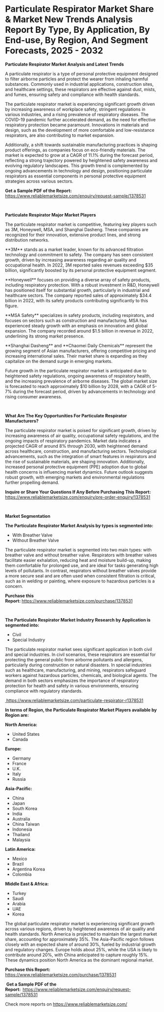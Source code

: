 <p><h1>Particulate Respirator Market Share & Market New Trends Analysis Report By Type, By Application, By End-use, By Region, And Segment Forecasts, 2025 - 2032</h1></p><p><strong>Particulate Respirator Market Analysis and Latest Trends</strong></p>
<p><p>A particulate respirator is a type of personal protective equipment designed to filter airborne particles and protect the wearer from inhaling harmful substances. Commonly used in industrial applications, construction sites, and healthcare settings, these respirators are effective against dust, mists, and fumes, ensuring safety and compliance with health standards.</p><p>The particulate respirator market is experiencing significant growth driven by increasing awareness of workplace safety, stringent regulations in various industries, and a rising prevalence of respiratory diseases. The COVID-19 pandemic further accelerated demand, as the need for effective respiratory protection became paramount. Innovations in materials and design, such as the development of more comfortable and low-resistance respirators, are also contributing to market expansion.</p><p>Additionally, a shift towards sustainable manufacturing practices is shaping product offerings, as companies focus on eco-friendly materials. The market is expected to grow at a CAGR of 11.1% during the forecast period, reflecting a strong trajectory powered by heightened safety awareness and evolving regulatory landscapes. This growth trend is complemented by ongoing advancements in technology and design, positioning particulate respirators as essential components in personal protective equipment strategies across various sectors.</p></p>
<p><strong>Get a Sample PDF of the Report:&nbsp;</strong> <a href="https://www.reliablemarketsize.com/enquiry/request-sample/1378531?utm_campaign=2268&utm_medium=2&utm_source=Github&utm_content=ia&utm_term=05022025&utm_id=particulate-respirator">https://www.reliablemarketsize.com/enquiry/request-sample/1378531</a></p>
<p>&nbsp;</p>
<p><strong>Particulate Respirator Major Market Players</strong></p>
<p><p>The particulate respirator market is competitive, featuring key players such as 3M, Honeywell, MSA, and Shanghai Dasheng. These companies are recognized for their innovation, extensive product lines, and strong distribution networks.</p><p>**3M** stands as a market leader, known for its advanced filtration technology and commitment to safety. The company has seen consistent growth, driven by increasing awareness regarding air quality and occupational health. In 2022, 3M reported sales revenues exceeding $35 billion, significantly boosted by its personal protective equipment segment.</p><p>**Honeywell** focuses on providing a diverse array of safety products, including respiratory protection. With a robust investment in R&D, Honeywell has positioned itself for substantial growth, particularly in industrial and healthcare sectors. The company reported sales of approximately $34.4 billion in 2022, with its safety products contributing significantly to this figure.</p><p>**MSA Safety** specializes in safety products, including respirators, and focuses on sectors such as construction and manufacturing. MSA has experienced steady growth with an emphasis on innovation and global expansion. The company recorded around $1.5 billion in revenue in 2022, underlining its strong market presence.</p><p>**Shanghai Dasheng** and **Chaomei Daily Chemicals** represent the growing segment of Asian manufacturers, offering competitive pricing and increasing international sales. Their market share is expanding as they capitalize on the demand surge in emerging markets.</p><p>Future growth in the particulate respirator market is anticipated due to heightened safety regulations, ongoing awareness of respiratory health, and the increasing prevalence of airborne diseases. The global market size is forecasted to reach approximately $10 billion by 2028, with a CAGR of 5-7% during the forecast period, driven by advancements in technology and rising consumer awareness.</p></p>
<p>&nbsp;</p>
<p><strong>What Are The Key Opportunities For Particulate Respirator Manufacturers?</strong></p>
<p><p>The particulate respirator market is poised for significant growth, driven by increasing awareness of air quality, occupational safety regulations, and the ongoing impacts of respiratory pandemics. Market data indicates a projected CAGR of around 8% through 2030, with heightened demand across healthcare, construction, and manufacturing sectors. Technological advancements, such as the integration of smart features in respirators and the rise of sustainable materials, are shaping innovation. Additionally, increased personal protective equipment (PPE) adoption due to global health concerns is influencing market dynamics. Future outlook suggests robust growth, with emerging markets and environmental regulations further propelling demand.</p></p>
<p><strong>Inquire or Share Your Questions If Any Before Purchasing This Report:</strong> <a href="https://www.reliablemarketsize.com/enquiry/pre-order-enquiry/1378531?utm_campaign=2268&utm_medium=2&utm_source=Github&utm_content=ia&utm_term=05022025&utm_id=particulate-respirator">https://www.reliablemarketsize.com/enquiry/pre-order-enquiry/1378531</a></p>
<p>&nbsp;</p>
<p><strong>Market Segmentation</strong></p>
<p><strong>The Particulate Respirator Market Analysis by types is segmented into:</strong></p>
<p><ul><li>With Breather Valve</li><li>Without Breather Valve</li></ul></p>
<p><p>The particulate respirator market is segmented into two main types: with breather valve and without breather valve. Respirators with breather valves facilitate easier exhalation, reducing heat and moisture build-up, making them comfortable for prolonged use, and are ideal for tasks generating high levels of pollutants. In contrast, respirators without breather valves provide a more secure seal and are often used when consistent filtration is critical, such as in welding or painting, where exposure to hazardous particles is a concern.</p></p>
<p><strong>Purchase this Report:&nbsp;</strong><a href="https://www.reliablemarketsize.com/purchase/1378531?utm_campaign=2268&utm_medium=2&utm_source=Github&utm_content=ia&utm_term=05022025&utm_id=particulate-respirator">https://www.reliablemarketsize.com/purchase/1378531</a></p>
<p>&nbsp;</p>
<p><strong>The Particulate Respirator Market Industry Research by Application is segmented into:</strong></p>
<p><ul><li>Civil</li><li>Special Industry</li></ul></p>
<p><p>The particulate respirator market sees significant application in both civil and special industries. In civil scenarios, these respirators are essential for protecting the general public from airborne pollutants and allergens, particularly during construction or natural disasters. In special industries such as healthcare, manufacturing, and mining, respirators safeguard workers against hazardous particles, chemicals, and biological agents. The demand in both sectors emphasizes the importance of respiratory protection for health and safety in various environments, ensuring compliance with regulatory standards.</p></p>
<p><a href="https://www.reliablemarketsize.com/particulate-respirator-r1378531?utm_campaign=2268&utm_medium=2&utm_source=Github&utm_content=ia&utm_term=05022025&utm_id=particulate-respirator">&nbsp;https://www.reliablemarketsize.com/particulate-respirator-r1378531</a></p>
<p><strong>In terms of Region, the Particulate Respirator Market Players available by Region are:</strong></p>
<p>
    <p> <strong> North America: </strong>
        <ul>
            <li>United States</li>
            <li>Canada</li>
        </ul>
        </p> 
    <p> <strong> Europe: </strong>
        <ul>
            <li>Germany</li>
            <li>France</li>
            <li>U.K.</li>
            <li>Italy</li>
            <li>Russia</li>
        </ul>
        </p> 
    <p> <strong> Asia-Pacific: </strong>
        <ul>
            <li>China</li>
            <li>Japan</li>
            <li>South Korea</li>
            <li>India</li>
            <li>Australia</li>
            <li>China Taiwan</li>
            <li>Indonesia</li>
            <li>Thailand</li>
            <li>Malaysia</li>
        </ul>
        </p> 
    <p> <strong> Latin America: </strong>
        <ul>
            <li>Mexico</li>
            <li>Brazil</li>
            <li>Argentina Korea</li>
            <li>Colombia</li>
        </ul>
        </p> 
    <p> <strong> Middle East & Africa: </strong>
        <ul>
            <li>Turkey</li>
            <li>Saudi</li>
            <li>Arabia</li>
            <li>UAE</li>
            <li>Korea</li>
        </ul>
    </p>
    </p>
<p><p>The global particulate respirator market is experiencing significant growth across various regions, driven by heightened awareness of air quality and health standards. North America is projected to maintain the largest market share, accounting for approximately 35%. The Asia-Pacific region follows closely with an expected share of around 30%, fueled by industrial growth and regulatory changes. Europe holds about 25%, while the USA is likely to contribute around 20%, with China anticipated to capture roughly 15%. These dynamics position North America as the dominant regional market.</p></p>
<p><strong>Purchase this Report: </strong><a href="https://www.reliablemarketsize.com/purchase/1378531?utm_campaign=2268&utm_medium=2&utm_source=Github&utm_content=ia&utm_term=05022025&utm_id=particulate-respirator">https://www.reliablemarketsize.com/purchase/1378531</a></p>
<p>&nbsp;<strong>Get a Sample PDF of the Report:&nbsp;&nbsp;</strong><a href="https://www.reliablemarketsize.com/enquiry/request-sample/1378531?utm_campaign=2268&utm_medium=2&utm_source=Github&utm_content=ia&utm_term=05022025&utm_id=particulate-respirator">https://www.reliablemarketsize.com/enquiry/request-sample/1378531</a></p>
<p><strong></strong></p>
<p>Check more reports on <a href="https://www.reliablemarketsize.com/?utm_campaign=2268&utm_medium=2&utm_source=Github&utm_content=ia&utm_term=05022025&utm_id=particulate-respirator">https://www.reliablemarketsize.com/</a></p>